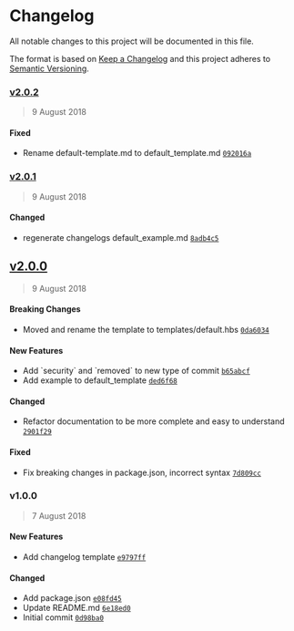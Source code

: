 # Changelog
All notable changes to this project will be documented in this file.

The format is based on [Keep a Changelog](http://keepachangelog.com/en/1.0.0/)
and this project adheres to [Semantic Versioning](http://semver.org/spec/v2.0.0.html).

### [v2.0.2](https://github.com/Jno21/changelog-generator/compare/v2.0.1...v2.0.2)
> 9 August 2018

#### Fixed

- Rename default-template.md to default_template.md [`092016a`](https://github.com/Jno21/changelog-generator/commit/092016ad6526a190a473ff2da5c1309568f30f08)

### [v2.0.1](https://github.com/Jno21/changelog-generator/compare/v2.0.0...v2.0.1)
> 9 August 2018

#### Changed

- regenerate changelogs default_example.md [`8adb4c5`](https://github.com/Jno21/changelog-generator/commit/8adb4c502a455c0e76e9d887ba909970207f1794)

## [v2.0.0](https://github.com/Jno21/changelog-generator/compare/v1.0.0...v2.0.0)
> 9 August 2018

#### Breaking Changes

- Moved and rename the template to templates/default.hbs [`0da6034`](https://github.com/Jno21/changelog-generator/commit/0da603458b189cc17c7e74a16eebc5557ca86999)

#### New Features

- Add &#x60;security&#x60; and &#x60;removed&#x60; to new type of commit [`b65abcf`](https://github.com/Jno21/changelog-generator/commit/b65abcf0dc90c7347379520569163d530bfffa37)
- Add example to default_template [`ded6f68`](https://github.com/Jno21/changelog-generator/commit/ded6f6873e396c7b18d71e52ad7e298071d7ff7e)

#### Changed

- Refactor documentation to be more complete and easy to understand [`2901f29`](https://github.com/Jno21/changelog-generator/commit/2901f2940bb79e2b6040ccf7b18802e710457043)

#### Fixed

- Fix breaking changes in package.json, incorrect syntax [`7d809cc`](https://github.com/Jno21/changelog-generator/commit/7d809cc74140446a5972fe1e0cd7991de11f104d)

### v1.0.0
> 7 August 2018

#### New Features

- Add changelog template [`e9797ff`](https://github.com/Jno21/changelog-generator/commit/e9797ff5e8a914a03f7f38dbc138353195023ff7)

#### Changed

- Add package.json [`e08fd45`](https://github.com/Jno21/changelog-generator/commit/e08fd45ba9695927dcf3088b89c9c884a74da589)
- Update README.md [`6e18ed0`](https://github.com/Jno21/changelog-generator/commit/6e18ed0f6306b02b7d665113ff1bdd7325a39570)
- Initial commit [`0d98ba0`](https://github.com/Jno21/changelog-generator/commit/0d98ba00b39ca87c873dc30f459bdbd20bfa287a)
